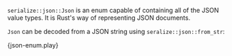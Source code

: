`serialize::json::Json` is an enum capable of containing all of the
JSON value types. It is Rust's way of representing JSON documents.

`Json` can be decoded from a JSON string using `seralize::json::from_str`:

{json-enum.play}
